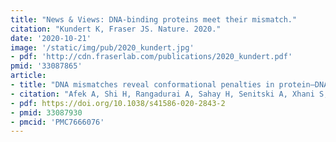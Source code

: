 ```yaml
---
title: "News & Views: DNA-binding proteins meet their mismatch."
citation: "Kundert K, Fraser JS. Nature. 2020."
date: '2020-10-21'
image: '/static/img/pub/2020_kundert.jpg'
- pdf: 'http://cdn.fraserlab.com/publications/2020_kundert.pdf'
pmid: '33087865'
article:
- title: "DNA mismatches reveal conformational penalties in protein–DNA recognition"
- citation: "Afek A, Shi H, Rangadurai A, Sahay H, Senitski A, Xhani S, Fang M, Salinas R, Mielko Z, Pufall MA, Poon GMK, Haran TE, Schumacher MA, Al-Hashimi HM, Gordan R. Nature. 2020."
- pdf: https://doi.org/10.1038/s41586-020-2843-2
- pmid: 33087930
- pmcid: 'PMC7666076'
---
```

